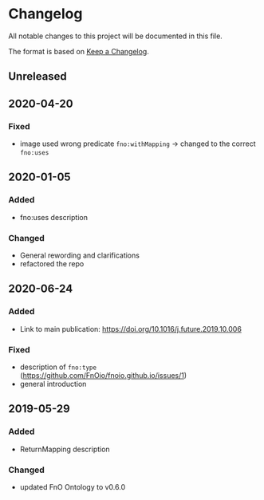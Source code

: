 # Changelog
All notable changes to this project will be documented in this file.

The format is based on [Keep a Changelog](https://keepachangelog.com/en/1.0.0/).

## Unreleased

## 2020-04-20

### Fixed

- image used wrong predicate `fno:withMapping` -> changed to the correct `fno:uses`

## 2020-01-05

### Added

- fno:uses description

### Changed

- General rewording and clarifications
- refactored the repo

## 2020-06-24

### Added

- Link to main publication: https://doi.org/10.1016/j.future.2019.10.006

### Fixed

- description of `fno:type` (https://github.com/FnOio/fnoio.github.io/issues/1)
- general introduction

## 2019-05-29

### Added

- ReturnMapping description

### Changed

- updated FnO Ontology to v0.6.0


